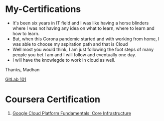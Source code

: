 # My-Certifications

 - It's been six years in IT field and I was like having a horse blinders where I was not having any idea on what to learn, where to learn and how to learn.
 - But, when this Corona pandemic started and with working from home, I was able to choose my aspiration path and that is Cloud
 - Well most you would think, I am just following the foot steps of many people you bet I am and I will follow and eventually one day.
 - I will have the knowlegde to work in cloud as well.

 Thanks,
 Madhan
 
[GitLab 101](https://github.com/Madhan-I/My-Certifications/blob/master/GitLab%20101%20Certificate_Madhan%20I.pdf)


# Coursera Certification
1. [Google Cloud Platform Fundamentals: Core Infrastructure](https://coursera.org/share/7d439ed3681038c9ca7edd69ef7510c6)


